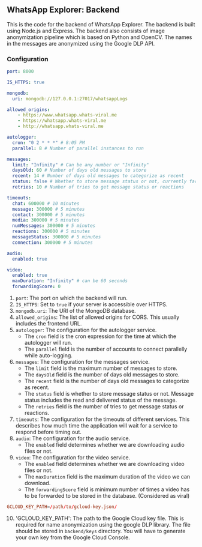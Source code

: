 ## WhatsApp Explorer: Backend

This is the code for the backend of WhatsApp Explorer. The backend is built using Node.js and Express. The backend also consists of image anonymization pipeline which is based on Python and OpenCV. The names in the messages are anonymized using the Google DLP API.

### Configuration
```yml
port: 8000

IS_HTTPS: true

mongodb:
  uri: mongodb://127.0.0.1:27017/whatsappLogs

allowed_origins:
    - https://www.whatsapp.whats-viral.me
    - https://whatsapp.whats-viral.me
    - http://whatsapp.whats-viral.me

autologger:
  cron: "0 2 * * *" # 8:05 PM
  parallel: 8 # Number of parallel instances to run

messages:
  limit: "Infinity" # Can be any number or "Infinity"
  daysOld: 60 # Number of days old messages to store
  recent: 14 # Number of days old messages to categorize as recent
  status: false # Whether to store message status or not, currently facing bugs
  retries: 10 # Number of tries to get message status or reactions

timeouts:
  chat: 600000 # 10 minutes
  message: 300000 # 5 minutes
  contact: 300000 # 5 minutes
  media: 300000 # 5 minutes
  numMessages: 300000 # 5 minutes
  reactions: 300000 # 5 minutes
  messageStatus: 300000 # 5 minutes
  connection: 300000 # 5 minutes

audio:
  enabled: true

video:
  enabled: true
  maxDuration: "Infinity" # can be 60 seconds
  forwardingScore: 0
```
1. `port`: The port on which the backend will run.
2. `IS_HTTPS`: Set to `true` if your server is accessible over HTTPS.
3. `mongodb.uri`: The URI of the MongoDB database.
4. `allowed_origins`: The list of allowed origins for CORS. This usually includes the frontend URL.
5. `autologger`: The configuration for the autologger service. 
    - The `cron` field is the cron expression for the time at which the autologger will run. 
    - The `parallel` field is the number of accounts to connect parallelly while auto-logging.
6. `messages`: The configuration for the messages service.
    - The `limit` field is the maximum number of messages to store. 
    - The `daysOld` field is the number of days old messages to store. 
    - The `recent` field is the number of days old messages to categorize as recent. 
    - The `status` field is whether to store message status or not. Message status includes the read and delivered status of the message.
    - The `retries` field is the number of tries to get message status or reactions.
7. `timeouts`: The configuration for the timeouts of different services. This describes how much time the application will wait for a service to respond before timing out.
8. `audio`: The configuration for the audio service. 
    - The `enabled` field determines whether we are downloading audio files or not.
9. `video`: The configuration for the video service.
    - The `enabled` field determines whether we are downloading video files or not.
    - The `maxDuration` field is the maximum duration of the video we can download.
    - The `forwardingScore` field is minimum number of times a video has to be forwarded to be stored in the database. (Considered as viral)

```conf
GCLOUD_KEY_PATH=/path/to/gcloud-key.json/
```
10. 'GCLOUD_KEY_PATH': The path to the Google Cloud key file. This is required for name anonymization using the google DLP library. The file should be stored in `backend/keys` directory. You will have to generate your own key from the Google Cloud Console.